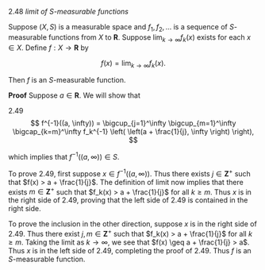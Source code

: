 2.48  *limit of $S$-measurable functions*

Suppose $(X, S)$ is a measurable space and $f_1, f_2, \ldots$ is a sequence of $S$-measurable functions from $X$ to $\mathbf{R}$. Suppose $\lim_{k \to \infty} f_k(x)$ exists for each $x \in X$. Define $f : X \to \mathbf{R}$ by

$$
f(x) = \lim_{k \to \infty} f_k(x).
$$

Then $f$ is an $S$-measurable function.

**Proof** Suppose $a \in \mathbf{R}$. We will show that

2.49
$$
f^{-1}((a, \infty)) = \bigcup_{j=1}^\infty \bigcup_{m=1}^\infty \bigcap_{k=m}^\infty f_k^{-1} \left( \left(a + \frac{1}{j}, \infty \right) \right),
$$

which implies that $f^{-1}((a, \infty)) \in S$.

To prove 2.49, first suppose $x \in f^{-1}((a, \infty))$. Thus there exists $j \in \mathbf{Z}^+$ such that $f(x) > a + \frac{1}{j}$. The definition of limit now implies that there exists $m \in \mathbf{Z}^+$ such that $f_k(x) > a + \frac{1}{j}$ for all $k \geq m$. Thus $x$ is in the right side of 2.49, proving that the left side of 2.49 is contained in the right side.

To prove the inclusion in the other direction, suppose $x$ is in the right side of 2.49. Thus there exist $j, m \in \mathbf{Z}^+$ such that $f_k(x) > a + \frac{1}{j}$ for all $k \geq m$. Taking the limit as $k \to \infty$, we see that $f(x) \geq a + \frac{1}{j} > a$. Thus $x$ is in the left side of 2.49, completing the proof of 2.49. Thus $f$ is an $S$-measurable function.

